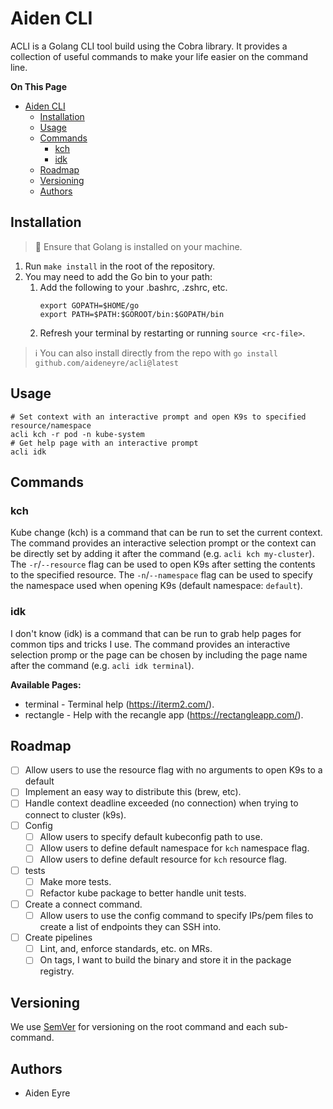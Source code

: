 # Aiden CLI

ACLI is a Golang CLI tool build using the Cobra library. It provides a collection of useful
commands to make your life easier on the command line.

**On This Page**
- [Aiden CLI](#aiden-cli)
  - [Installation](#installation)
  - [Usage](#usage)
  - [Commands](#commands)
    - [kch](#kch)
    - [idk](#idk)
  - [Roadmap](#roadmap)
  - [Versioning](#versioning)
  - [Authors](#authors)

## Installation

> :memo: Ensure that Golang is installed on your machine.

1. Run `make install` in the root of the repository.
2. You may need to add the Go bin to your path:
   1. Add the following to your .bashrc, .zshrc, etc.
      ```
      export GOPATH=$HOME/go
      export PATH=$PATH:$GOROOT/bin:$GOPATH/bin
      ```
    2. Refresh your terminal by restarting or running `source <rc-file>`.

> :information_source: You can also install directly from the repo with
> `go install github.com/aideneyre/acli@latest`

## Usage

```
# Set context with an interactive prompt and open K9s to specified resource/namespace
acli kch -r pod -n kube-system
# Get help page with an interactive prompt
acli idk
```

## Commands

### kch

Kube change (kch) is a command that can be run to set the current context. The
command provides an interactive selection prompt or the context can be
directly set by adding it after the command (e.g. `acli kch my-cluster`). The
`-r`/`--resource` flag can be used to open K9s after setting the contents to the
specified resource. The `-n`/`--namespace` flag can be used to specify the
namespace used when opening K9s (default namespace: `default`).

### idk

I don't know (idk) is a command that can be run to grab help pages for common
tips and tricks I use. The command provides an interactive selection promp or the
page can be chosen by including the page name after the command (e.g.
`acli idk terminal`).

**Available Pages:**
- terminal - Terminal help (https://iterm2.com/).
- rectangle - Help with the recangle app (https://rectangleapp.com/).

## Roadmap

- [ ] Allow users to use the resource flag with no arguments to open K9s to a
  default
- [ ] Implement an easy way to distribute this (brew, etc).
- [ ] Handle context deadline exceeded (no connection) when trying to connect to cluster (k9s).
- [ ] Config
  - [ ] Allow users to specify default kubeconfig path to use.
  - [ ] Allow users to define default namespace for `kch` namespace flag.
  - [ ] Allow users to define default resource for `kch` resource flag.
- [ ] tests
  - [ ] Make more tests.
  - [ ] Refactor kube package to better handle unit tests.
- [ ] Create a connect command.
  - [ ] Allow users to use the config command to specify IPs/pem files to create
    a list of endpoints they can SSH into.
- [ ] Create pipelines
  - [ ] Lint, and, enforce standards, etc. on MRs.
  - [ ] On tags, I want to build the binary and store it in the package registry.

## Versioning

We use [SemVer](SemVer) for versioning on the root command and each sub-command.

## Authors

- Aiden Eyre
